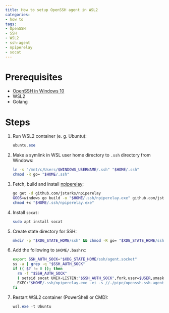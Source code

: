 ```yaml
---
title: How to setup OpenSSH agent in WSL2
categories:
- how to
tags:
- OpenSSH
- SSH
- WSL2
- ssh-agent
- npiperelay
- socat
---
```

# Prerequisites
- [OpenSSH in Windows 10](/notes/openssh_windows10)
- WSL2
- Golang

# Steps
1. Run WSL2 container (e. g. Ubuntu):
    ```powershell
    ubuntu.exe
    ```
2. Make a symlink in WSL user home directory to `.ssh` directory from Windows:
    ```bash
    ln -s "/mnt/c/Users/$WINDOWS_USERNAME/.ssh" "$HOME/.ssh"
    chmod -R go= "$HOME/.ssh"
    ```
3. Fetch, build and install [npiperelay]:
    ```bash
    go get -d github.com/jstarks/npiperelay
    GOOS=windows go build -o "$HOME/.ssh/npiperelay.exe" github.com/jstarks/npiperelay
    chmod +x "$HOME/.ssh/npiperelay.exe"
    ```
4. Install `socat`:
    ```bash
    sudo apt install socat
    ```
5. Create state directory for SSH:
    ```bash
    mkdir -p "$XDG_STATE_HOME/ssh" && chmod -R go= "$XDG_STATE_HOME/ssh"
    ```
6. Add the following to `$HOME/.bashrc`:
    ```bash
    export SSH_AUTH_SOCK="$XDG_STATE_HOME/ssh/agent.socket"
    ss -a | grep -q "$SSH_AUTH_SOCK"
    if (( $? != 0 )); then
      rm -f "$SSH_AUTH_SOCK"
      ( setsid socat UNIX-LISTEN:"$SSH_AUTH_SOCK",fork,user=$USER,umask=077 \
      EXEC:"$HOME/.ssh/npiperelay.exe -ei -s //./pipe/openssh-ssh-agent",nofork & ) >/dev/null 2>&1
    fi
    ```
7. Restart WSL2 container (PowerShell or CMD):
    ```powershell
    wsl.exe -t Ubuntu
    ```

[npiperelay]: https://github.com/jstarks/npiperelay "jstarks/npiperelay — GitHub"
